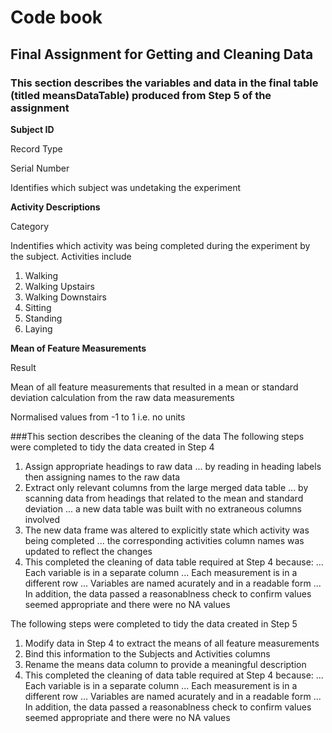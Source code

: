 # Code book
## Final Assignment for Getting and Cleaning Data

### This section describes the variables and data in the final table (titled meansDataTable) produced from Step 5 of the assignment

**Subject ID**

Record Type

Serial Number

Identifies which subject was undetaking the experiment


**Activity Descriptions**

Category

Indentifies which activity was being completed during the experiment by the subject.  Activities include

1. Walking
2. Walking Upstairs
3. Walking Downstairs
4. Sitting
5. Standing
6. Laying


**Mean of Feature Measurements**

Result

Mean of all feature measurements that resulted in a mean or standard deviation calculation from the raw data measurements

Normalised values from -1 to 1 i.e. no units


###This section describes the cleaning of the data
The following steps were completed to tidy the data created in Step 4

1. Assign appropriate headings to raw data
... by reading in heading labels then assigning names to the raw data
2. Extract only relevant columns from the large merged data table
... by scanning data from headings that related to the mean and standard deviation
... a new data table was built with no extraneous columns involved
3. The new data frame was altered to explicitly state which activity was being completed
... the corresponding activities column names was updated to reflect the changes
4. This completed the cleaning of data table required at Step 4 because:
... Each variable is in a separate column
... Each measurement is in a different row
... Variables are named acurately and in a readable form
... In addition, the data passed a reasonablness check to confirm values seemed appropriate and there were no NA values

The following steps were completed to tidy the data created in Step 5

1. Modify data in Step 4 to extract the means of all feature measurements
2. Bind this information to the Subjects and Activities columns
3. Rename the means data column to provide a meaningful description
4. This completed the cleaning of data table required at Step 4 because:
... Each variable is in a separate column
... Each measurement is in a different row
... Variables are named acurately and in a readable form
... In addition, the data passed a reasonablness check to confirm values seemed appropriate and there were no NA values
